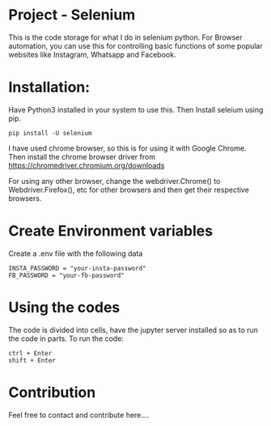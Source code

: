 # Project - Selenium
 This is the code storage for what I do in selenium python.
 For Browser automation, you can use this for controlling basic functions of some popular websites like Instagram, Whatsapp and Facebook.

# Installation:
 Have Python3 installed in your system to use this.
 Then Install seleium using pip.
 ```
 pip install -U selenium
 ```

 I have used chrome browser, so this is for using it with Google Chrome.
 Then install the chrome browser driver from https://chromedriver.chromium.org/downloads

 For using any other browser, change the webdriver.Chrome() to Webdriver.Firefox(), etc for other browsers and then get their respective browsers.

# Create Environment variables
 Create a .env file with the following data
 ```
 INSTA_PASSWORD = "your-insta-password"
 FB_PASSWORD = "your-fb-password"
 ```

# Using the codes
 The code is divided into cells, have the jupyter server installed so as to run the code in parts.
 To run the code:
 ```
 ctrl + Enter
 shift + Enter
 ```

# Contribution
 Feel free to contact and contribute here....
